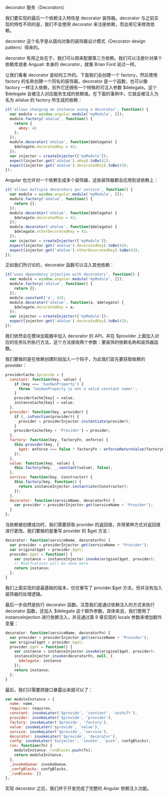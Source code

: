decorator 服务（Decorators）

我们要实现的最后一个依赖注入特性是 decorator 装饰器。decorator 与之前实现的特性不同的是，我们不会使用 decorator 来注册依赖，而会用它来修改依赖。

decorator 这个名字是从面向对象的装饰器设计模式（Decorator design pattern）得来的。

decorator 有用之处在于，我们可以用来配置第三方依赖。我们可以注册针对某个依赖库或者 Angualr 本身的 decorator，就像 Brian Ford 说过一样。

让我们看看 decorator 是如何工作的。下面我们会创建一个 factory，然后使用 factory 的名称创建一个同名的装饰器。decorator 是一个函数，也可以像 factory 一样注入依赖，另外它还拥有一个特殊的可注入参数 $delegate。这个 $delegate 会被注入对应服务生成的依赖值。在下面的事例中，它就会被注入为名为 aValue 的 factory 所生成的依赖：

```js
it('allows changing an instance using a decorator', function() {
  var module = window.angular.module('myModule', []);
  module.factory('aValue', function() {
    return {
      aKey: 42
    };
  });
  module.decorator('aValue', function($delegate) {
    $delegate.decoratedKey = 43;
  });
  var injector = createInjector(['myModule']);
  expect(injector.get('aValue').aKey).toBe(42);
  expect(injector.get('aValue').decoratedKey).toBe(43);
});
```

Angular 也允许对一个依赖生成多个装饰器，这些装饰器都会应用到该依赖上：

```js
it('allows multiple decorators per service', function() {
  var module = window.angular.module('myModule', []);
  module.factory('aValue', function() {
    return {};
  });
  module.decorator('aValue', function($delegate) {
    $delegate.decoratedKey = 42;
  });
  module.decorator('aValue', function($delegate) {
    $delegate.otherDecoratedKey = 43;
  });
  var injector = createInjector(['myModule']);
  expect(injector.get('aValue').decoratedKey).toBe(42);
  expect(injector.get('aValue').otherDecoratedKey).toBe(43);
});
```

正如我们所讨论的，decorator 函数可以注入其他依赖：

```js
it('uses dependency injection with decorators', function() {
  var module = window.angular.module('myModule', []);
  module.factory('aValue', function() {
    return {};
  });
  module.constant('a', 42);
  module.decorator('aValue', function(a, $delegate) {
    $delegate.decoratedKey = a;
  });
  var injector = createInjector(['myModule']);
  expect(injector.get('aValue').decoratedKey).toBe(42);
});
```

我们依然会在模块加载器中加入 decorator 的 API，并在 $provider 上面加入对应的任务队列执行方法，这个方法接收两个参数：要装饰的依赖名称和装饰器函数。

我们要做的是在依赖创建阶段加入一个钩子，为此我们首先要获取依赖的 provider：

```js
providerCache.$provide = {
  constant: function(key, value) {
    if (key === 'hasOwnProperty') {
      throw 'hasOwnProperty is not a valid constant name!';
    }
    providerCache[key] = value;
    instanceCache[key] = value;
  },
  provider: function(key, provider) {
    if (_.isFunction(provider)) {
      provider = providerInjector.instantiate(provider);
    }
    providerCache[key + 'Provider'] = provider;
  },
  factory: function(key, factoryFn, enforce) {
    this.provider(key, {
      $get: enforce === false ? factoryFn : enforceReturnValue(factoryFn)
    });
  },
  value: function(key, value) {
    this.factory(key, _.constant(value), false);
  },
  service: function(key, Constructor) {
    this.factory(key, function() {
      return instanceInjector.instantiate(Constructor);
    });
  },
  decorator: function(serviceName, decoratorFn) {
    var provider = providerInjector.get(serviceName + 'Provider');
  }
};
```

当依赖被创建成功时，我们需要获取 provider 的返回值，并用某种方式对返回值进行更改。我们要做的是重写 provider 的 $get 方法：

```js
decorator: function(serviceName, decoratorFn) {
  var provider = providerInjector.get(serviceName + 'Provider');
  var original$get = provider.$get;
  provider.$get = function() {
    var instance = instanceInjector.invoke(original$get, provider);
    // Modifcations will be done here
    return instance;
  };
}
```

我们上面实现的是最基础的版本，仅仅重写了 provider.$get 方法，但并没有加入装饰器的处理逻辑。

最后一步自然是执行 decorator 函数。注意我们是通过依赖注入的方式来执行 decorator 函数，还加入 $delegate 这个额外参数。具体来说，我们使用了 instanceInjection 进行依赖注入，并且通过第 9 章实现的 locals 参数来增加额外变量：

```js
decorator: function(serviceName, decoratorFn) {
  var provider = providerInjector.get(serviceName + 'Provider');
  var original$get = provider.$get;
  provider.$get = function() {
    var instance = instanceInjector.invoke(original$get, provider);
    instanceInjector.invoke(decoratorFn, null, {
      $delegate: instance
    });
    return instance;
  };
}
```

最后，我们只需要把接口暴露出来就可以了：

```js
var moduleInstance = {
  name: name,
  requires: requires,
  constant: invokeLater('$provide', 'constant', 'unshift'),
  provider: invokeLater('$provide', 'provider'),
  factory: invokeLater('$provide', 'factory'),
  value: invokeLater('$provide', 'value'),
  service: invokeLater('$provide', 'service'),
  decorator: invokeLater('$provide', 'decorator'),
  confg: invokeLater('$injector', 'invoke', 'push', confgBlocks),
  run: function(fn) {
    moduleInstance._runBlocks.push(fn);
    return moduleInstance;
  },
  _invokeQueue: invokeQueue,
  _confgBlocks: confgBlocks,
  _runBlocks: []
};
```

实现 decorator 之后，我们终于开发完成了完整的 Angular 依赖注入功能。


